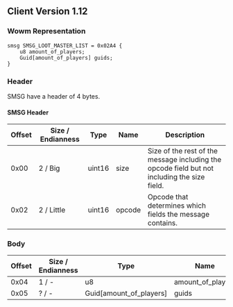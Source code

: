 ## Client Version 1.12

### Wowm Representation
```rust,ignore
smsg SMSG_LOOT_MASTER_LIST = 0x02A4 {
    u8 amount_of_players;
    Guid[amount_of_players] guids;
}
```
### Header
SMSG have a header of 4 bytes.

#### SMSG Header
| Offset | Size / Endianness | Type   | Name   | Description |
| ------ | ----------------- | ------ | ------ | ----------- |
| 0x00   | 2 / Big           | uint16 | size   | Size of the rest of the message including the opcode field but not including the size field.|
| 0x02   | 2 / Little        | uint16 | opcode | Opcode that determines which fields the message contains.|
### Body
| Offset | Size / Endianness | Type | Name | Description |
| ------ | ----------------- | ---- | ---- | ----------- |
| 0x04 | 1 / - | u8 | amount_of_players |  |
| 0x05 | ? / - | Guid[amount_of_players] | guids |  |
